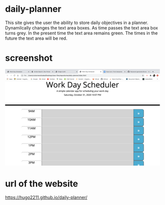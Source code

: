 # daily-planner
This site gives the user the ability to store daily objectives in a planner.
Dynamilcally changes the text area boxes.
As time passes the text area box turns grey.
In the present time the text area remains green.
The times in the future the text area will be red.


# screenshot
![Screenshot](https://github.com/hugo2211/daily-planner/blob/master/Screen%20Shot%202020-10-31%20at%2010.07.50%20PM.png?raw=true)

# url of the website
https://hugo2211.github.io/daily-planner/
